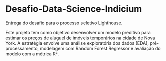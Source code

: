 # Desafio-Data-Science-Indicium
Entrega do desafio para o processo seletivo Lighthouse.

Este projeto tem como objetivo desenvolver um modelo preditivo para estimar os preços de aluguel de imóveis temporários na cidade de Nova York. A estratégia envolve uma análise exploratória dos dados (EDA), pré-processamento, modelagem com Random Forest Regressor e avaliação do modelo com a métrica R².
